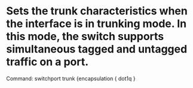# Sets the trunk characteristics when the interface is in trunking mode. In this mode, the switch supports simultaneous tagged and untagged traffic on a port.

Command: switchport trunk {encapsulation { dot1q }